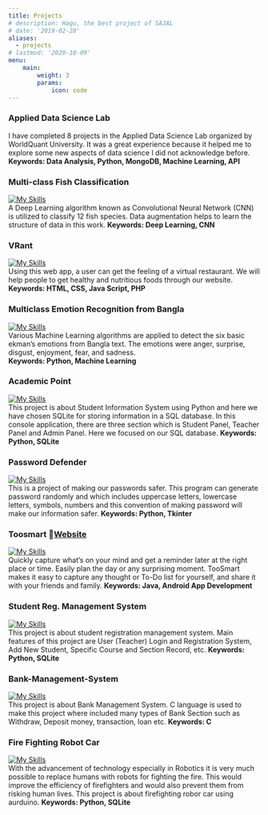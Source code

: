 ```yaml
---
title: Projects
# description: Hagu, the best project of SAJAL
# date: '2019-02-28'
aliases:
  - projects
# lastmod: '2020-10-09'
menu:
    main: 
        weight: 3
        params:
            icon: code
---
```


### Applied Data Science Lab   
I have completed 8 projects in the Applied Data Science Lab organized by WorldQuant University. It was a great experience because it helped me to explore some new aspects of data science I did not acknowledge before. <b>Keywords: Data Analysis, Python, MongoDB, Machine Learning, API</b>

### Multi-class Fish Classification 
[![My Skills](https://img.shields.io/badge/GitHub-f8fbff?style=flat-square&logo=github&logoColor=black)](https://github.com/Shammi179/multi-class-image-classification)  
A Deep Learning algorithm known as Convolutional Neural Network (CNN) is utilized to classify 12 fish species. Data augmentation helps to learn the structure of data in this work.
<b>Keywords: Deep Learning, CNN</b> 

### VRant 
[![My Skills](https://img.shields.io/badge/GitHub-f8fbff?style=flat-square&logo=github&logoColor=black)](https://github.com/Shammi179/VRant)  
Using this web app, a user can get the feeling of a virtual restaurant. We will help people to get healthy and nutritious foods through our website.
<b>Keywords: HTML, CSS, Java Script, PHP</b> 

### Multiclass Emotion Recognition from Bangla 
[![My Skills](https://img.shields.io/badge/GitHub-f8fbff?style=flat-square&logo=github&logoColor=black)](https://github.com/Shammi179/multi_class_emotion_detection)  
Various Machine Learning algorithms are applied to detect the six basic ekman’s emotions from Bangla text. The emotions were anger, surprise, disgust, enjoyment, fear, and sadness.  
<b>Keywords: Python, Machine Learning</b>

### Academic Point  
[![My Skills](https://img.shields.io/badge/GitHub-f8fbff?style=flat-square&logo=github&logoColor=black)](https://github.com/Shammi179/AcademicPoint)  
This project is about Student Information System using Python and here we have chosen SQLite for storing information in a SQL database. In this console application, there are three section which is Student Panel, Teacher Panel and Admin Panel. Here we focused on our SQL database.
<b>Keywords: Python, SQLite</b>  

### Password Defender 
[![My Skills](https://img.shields.io/badge/GitHub-f8fbff?style=flat-square&logo=github&logoColor=black)](https://github.com/Shammi179/Password-Defender)  
This is a project of making our passwords safer. This program can generate password randomly and which includes uppercase letters, lowercase letters, symbols, numbers and this convention of making password will make our information safer.
<b>Keywords: Python, Tkinter</b>  

### Toosmart 🔗[Website](https://www.toosmart.ml/)  
[![My Skills](https://img.shields.io/badge/GitHub-f8fbff?style=flat-square&logo=github&logoColor=black)](https://github.com/Shammi179/TooSmart)  
Quickly capture what’s on your mind and get a reminder later at the right place or time. Easily plan the day or any surprising moment. TooSmart makes it easy to capture any thought or To-Do list for yourself, and share it with your friends and family.
<b>Keywords: Java, Android App Development</b> 


### Student Reg. Management System  
[![My Skills](https://img.shields.io/badge/GitHub-f8fbff?style=flat-square&logo=github&logoColor=black)](https://github.com/Shammi179/Student-Registration-System)  
This project is about student registration management system. Main features of this project are User (Teacher) Login and Registration System, Add New Student, Specific Course and Section Record, etc.
<b>Keywords: Python, SQLite</b>  

### Bank-Management-System  
[![My Skills](https://img.shields.io/badge/GitHub-f8fbff?style=flat-square&logo=github&logoColor=black)](https://github.com/Shammi179/Bank-Management-System)  
This project is about Bank Management System. C language is used to make this project where included many types of Bank Section such as Withdraw, Deposit money, transaction, loan etc.
<b>Keywords: C </b> 

### Fire Fighting Robot Car  
[![My Skills](https://img.shields.io/badge/YouTube-f8fbff?style=flat-square&logo=youtube&logoColor=black)](https://www.youtube.com/watch?v=9AJEYy16aZ0&feature=youtu.be)  
With the advancement of technology especially in Robotics it is very much possible to replace humans with robots for fighting the fire. This would improve the efficiency of firefighters and would also prevent them from risking human lives. This project is about firefighting robor car using aurduino.
<b>Keywords: Python, SQLite</b> 